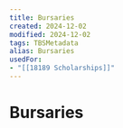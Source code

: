 ```yaml
---
title: Bursaries
created: 2024-12-02
modified: 2024-12-02
tags: TBSMetadata
alias: Bursaries
usedFor:
- "[[18189 Scholarships]]"
---
```

# Bursaries
